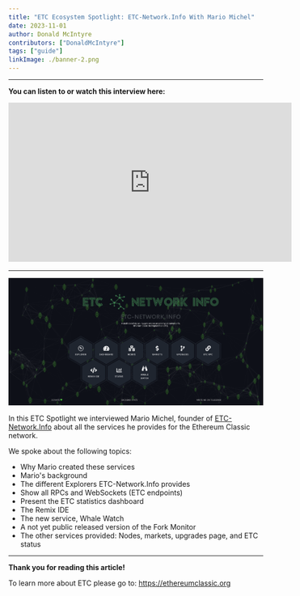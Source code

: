 ```yaml
---
title: "ETC Ecosystem Spotlight: ETC-Network.Info With Mario Michel"
date: 2023-11-01
author: Donald McIntyre
contributors: ["DonaldMcIntyre"]
tags: ["guide"]
linkImage: ./banner-2.png
---
```


---
**You can listen to or watch this interview here:**

<iframe width="560" height="315" src="https://www.youtube.com/embed/8K9UVv8RdOw?si=4DJmuXr835gWlKSY" title="YouTube video player" frameborder="0" allow="accelerometer; autoplay; clipboard-write; encrypted-media; gyroscope; picture-in-picture; web-share" allowfullscreen></iframe>

---

![](./1.png)

In this ETC Spotlight we interviewed Mario Michel, founder of [ETC-Network.Info](https://etc-network.info/) about all the services he provides for the Ethereum Classic network.

We spoke about the following topics:

- Why Mario created these services
- Mario's background
- The different Explorers ETC-Network.Info provides
- Show all RPCs and WebSockets (ETC endpoints)
- Present the ETC statistics dashboard
- The Remix IDE
- The new service, Whale Watch
- A not yet public released version of the Fork Monitor
- The other services provided: Nodes, markets, upgrades page, and ETC status

---

**Thank you for reading this article!**

To learn more about ETC please go to: https://ethereumclassic.org
